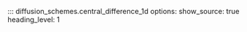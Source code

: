 ::: diffusion_schemes.central_difference_1d
    options:
      show_source: true
      heading_level: 1